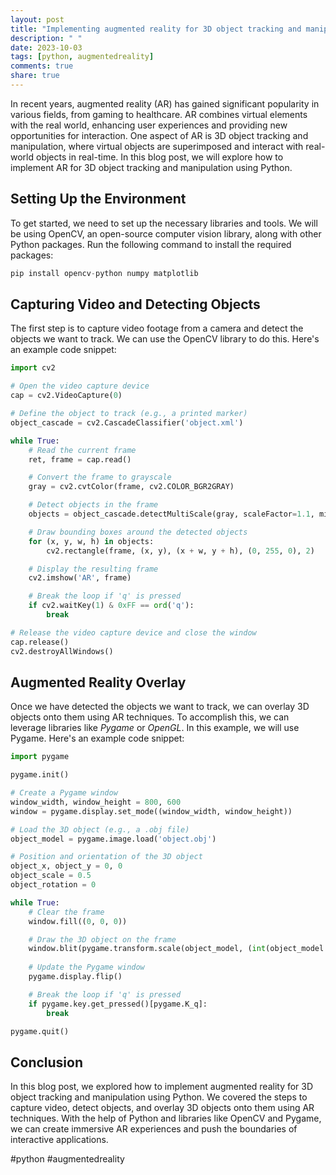 ```yaml
---
layout: post
title: "Implementing augmented reality for 3D object tracking and manipulation in Python"
description: " "
date: 2023-10-03
tags: [python, augmentedreality]
comments: true
share: true
---
```


In recent years, augmented reality (AR) has gained significant popularity in various fields, from gaming to healthcare. AR combines virtual elements with the real world, enhancing user experiences and providing new opportunities for interaction. One aspect of AR is 3D object tracking and manipulation, where virtual objects are superimposed and interact with real-world objects in real-time. In this blog post, we will explore how to implement AR for 3D object tracking and manipulation using Python.

## Setting Up the Environment

To get started, we need to set up the necessary libraries and tools. We will be using OpenCV, an open-source computer vision library, along with other Python packages. Run the following command to install the required packages:

```python
pip install opencv-python numpy matplotlib
```

## Capturing Video and Detecting Objects

The first step is to capture video footage from a camera and detect the objects we want to track. We can use the OpenCV library to do this. Here's an example code snippet:

```python
import cv2

# Open the video capture device
cap = cv2.VideoCapture(0)

# Define the object to track (e.g., a printed marker)
object_cascade = cv2.CascadeClassifier('object.xml')

while True:
    # Read the current frame
    ret, frame = cap.read()

    # Convert the frame to grayscale
    gray = cv2.cvtColor(frame, cv2.COLOR_BGR2GRAY)

    # Detect objects in the frame
    objects = object_cascade.detectMultiScale(gray, scaleFactor=1.1, minNeighbors=5, minSize=(30, 30))

    # Draw bounding boxes around the detected objects
    for (x, y, w, h) in objects:
        cv2.rectangle(frame, (x, y), (x + w, y + h), (0, 255, 0), 2)

    # Display the resulting frame
    cv2.imshow('AR', frame)

    # Break the loop if 'q' is pressed
    if cv2.waitKey(1) & 0xFF == ord('q'):
        break

# Release the video capture device and close the window
cap.release()
cv2.destroyAllWindows()
```

## Augmented Reality Overlay

Once we have detected the objects we want to track, we can overlay 3D objects onto them using AR techniques. To accomplish this, we can leverage libraries like *Pygame* or *OpenGL*. In this example, we will use Pygame. Here's an example code snippet:

```python
import pygame

pygame.init()

# Create a Pygame window
window_width, window_height = 800, 600
window = pygame.display.set_mode((window_width, window_height))

# Load the 3D object (e.g., a .obj file)
object_model = pygame.image.load('object.obj')

# Position and orientation of the 3D object
object_x, object_y = 0, 0
object_scale = 0.5
object_rotation = 0

while True:
    # Clear the frame
    window.fill((0, 0, 0))

    # Draw the 3D object on the frame
    window.blit(pygame.transform.scale(object_model, (int(object_model.get_width() * object_scale), int(object_model.get_height() * object_scale))), (object_x, object_y))
    
    # Update the Pygame window
    pygame.display.flip()

    # Break the loop if 'q' is pressed
    if pygame.key.get_pressed()[pygame.K_q]:
        break

pygame.quit()
```

## Conclusion

In this blog post, we explored how to implement augmented reality for 3D object tracking and manipulation using Python. We covered the steps to capture video, detect objects, and overlay 3D objects onto them using AR techniques. With the help of Python and libraries like OpenCV and Pygame, we can create immersive AR experiences and push the boundaries of interactive applications.

#python #augmentedreality